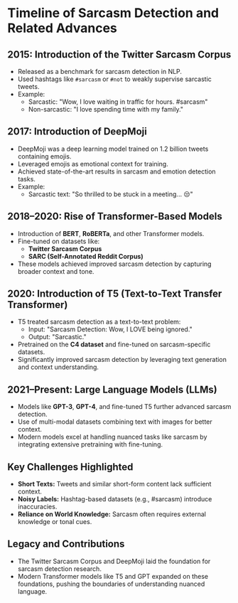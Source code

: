 # Timeline of Sarcasm Detection and Related Advances

## **2015: Introduction of the Twitter Sarcasm Corpus**
- Released as a benchmark for sarcasm detection in NLP.
- Used hashtags like `#sarcasm` or `#not` to weakly supervise sarcastic tweets.
- Example:
  - Sarcastic: "Wow, I love waiting in traffic for hours. #sarcasm"
  - Non-sarcastic: "I love spending time with my family."

## **2017: Introduction of DeepMoji**
- DeepMoji was a deep learning model trained on 1.2 billion tweets containing emojis.
- Leveraged emojis as emotional context for training.
- Achieved state-of-the-art results in sarcasm and emotion detection tasks.
- Example:
  - Sarcastic text: "So thrilled to be stuck in a meeting... 😒"

## **2018–2020: Rise of Transformer-Based Models**
- Introduction of **BERT**, **RoBERTa**, and other Transformer models.
- Fine-tuned on datasets like:
  - **Twitter Sarcasm Corpus**
  - **SARC (Self-Annotated Reddit Corpus)**
- These models achieved improved sarcasm detection by capturing broader context and tone.

## **2020: Introduction of T5 (Text-to-Text Transfer Transformer)**
- T5 treated sarcasm detection as a text-to-text problem:
  - Input: "Sarcasm Detection: Wow, I LOVE being ignored."
  - Output: "Sarcastic."
- Pretrained on the **C4 dataset** and fine-tuned on sarcasm-specific datasets.
- Significantly improved sarcasm detection by leveraging text generation and context understanding.

## **2021–Present: Large Language Models (LLMs)**
- Models like **GPT-3**, **GPT-4**, and fine-tuned T5 further advanced sarcasm detection.
- Use of multi-modal datasets combining text with images for better context.
- Modern models excel at handling nuanced tasks like sarcasm by integrating extensive pretraining with fine-tuning.

## **Key Challenges Highlighted**
- **Short Texts:** Tweets and similar short-form content lack sufficient context.
- **Noisy Labels:** Hashtag-based datasets (e.g., #sarcasm) introduce inaccuracies.
- **Reliance on World Knowledge:** Sarcasm often requires external knowledge or tonal cues.

## **Legacy and Contributions**
- The Twitter Sarcasm Corpus and DeepMoji laid the foundation for sarcasm detection research.
- Modern Transformer models like T5 and GPT expanded on these foundations, pushing the boundaries of understanding nuanced language.
